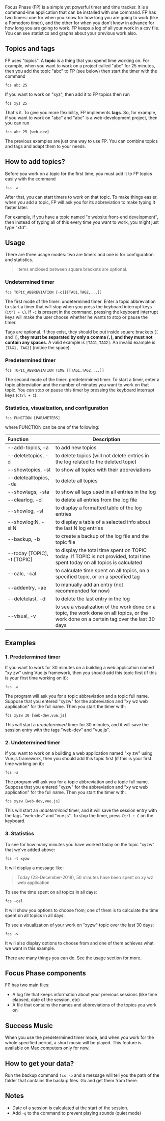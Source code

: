 Focus Phase (FP) is a simple yet powerful timer and time tracker. It is a command-line application that can be installed with one command. FP has two timers: one for when you know for how long you are going to work (like a Pomodoro timer), and the other for when you don't know in advance for how long you are going to work. FP keeps a log of all your work in a csv file. You can see statistics and graphs about your previous work also.

## Topics and tags

FP uses "topics". A **topic** is a thing that you spend time working on. For example, when you want to work on a project called "abc" for 25 minutes, then you add the topic "abc" to FP (see below) then start the timer with the command 

```shell
fcs abc 25
```

If you want to work on "xyz", then add it to FP topics then run

```shell
fcs xyz 25
```

That's it. To give you more flexibility, FP implements **tags**. So, for example, if you want to work on "abc" and "abc" is a web-development project, then you can run 

```shell
fcs abc 25 [web-dev]
```

The previous examples are just one way to use FP. You can combine topics and tags and adapt them to your needs.

## How to add topics?

Before you work on a topic for the first time, you must add it to FP topics easily with the command 

```shell
fcs -a
```

After that, you can start timers to work on that topic. To make things easier, when you add a topic, FP will ask you for its abbreviation to make typing it faster later. 

For example, if you have a topic named "x website front-end development", then instead of typing all of this every time you want to work, you might just type "xfd". 

## Usage

There are three usage modes: two are timers and one is for configuration and statistics. 

> Items enclosed between square brackets are optional.    

### Undetermined timer

```shell
fcs TOPIC_ABBREVIATION [-c][[TAG1,TAG2,...]]
```

The first mode of the timer: undetermined timer. Enter a topic abbreviation to start a timer that will stop when you press the keyboard interrupt keys (`Ctrl + C`).    If `-c` is present in the command, pressing the keyboard interrupt keys will make the user choose whether he wants to stop or pause the timer.    

Tags are optional. If they exist, they should be put inside square brackets (`[` and `]`), **they must be separated by only a comma (`,`), and they must not contain any spaces**. A valid example is `[TAG1,TAG2]`. An invalid example is `[TAG1, TAG2]` (notice the space).   

 ### Predetermined timer

```shell
fcs TOPIC_ABBREVIATION TIME [[TAG1,TAG2,...]]
```

The second mode of the timer: predetermined timer. To start a timer, enter a topic abbreviation and the number of minutes you want to work on that topic. You can stop or pause this timer by pressing the keyboard interrupt keys (`Ctrl + C`). 

### Statistics, visualization, and configuration

```shell
fcs FUNCTION [PARAMETERS] 
```

where FUNCTION can be one of the following:   

| Function                    | Description                                                  |
| :-------------------------- | ------------------------------------------------------------ |
| --add-topics, -a            | to add new topics                                            |
| --deletetopics, -d          | to delete topics (will not delete entries in the log related to the deleted topic) |
| --showtopics, -st           | to show all topics with their abbreviations                  |
| --deletealltopics, -da      | to delete all topics                                         |
| --showtags, -sta            | to show all tags used in all entries in the log              |
| --clearlog, -cl             | to delete all entries from the log file                      |
| --showlog, -sl              | to display a formatted table of the log entries              |
| --showlog:N, -sl:N          | to display a table of a selected info about the last N log entries |
| --backup, -b                | to create a backup of the log file and the topic file        |
| --today [TOPIC], -t [TOPIC] | to display the total time spent on TOPIC today. If TOPIC is not provided, total time spent today on all topics is calculated |
| --calc, -cal                | to calculate time spent on all topics, on a specified topic, or on a specified tag |
| --addentry, -ae             | to manually add an entry (not recommended for now)           |
| --deletelast, -dl           | to delete the last entry in the log                          |
| --visual, -v                | to see a visualization of the work done on a topic, the work done on all topics, or the work done on a certain tag over the last 30 days |

## Examples

### 1. Predetermined timer

If you want to work for 30 minutes on a building a web application named "xy zw" using Vue.js framework, then you should add this topic first (if this is your first time working on it):

```shell
fcs -a
```

The program will ask you for a topic abbreviation and a topic full name. Suppose that you entered "xyzw" for the abbreviation and "xy wz web application" for the full name. Then you start the timer with:

```shell
fcs xyzw 30 [web-dev,vue.js]
```

This will start a *predetermined* timer for 30 minutes, and it will save the session entry with the tags "web-dev" and "vue.js".

### 2. Undetermined timer

If you want to work on a building a web application named "xy zw" using Vue.js framework, then you should add this topic first (if this is your first time working on it):

```shell
fcs -a
```

The program will ask you for a topic abbreviation and a topic full name. Suppose that you entered "xyzw" for the abbreviation and "xy wz web application" for the full name. Then you start the timer with:

```shell
fcs xyzw [web-dev,vue.js]
```

This will start an *undetermined* timer, and it will save the session entry with the tags "web-dev" and "vue.js". To stop the timer, press `Ctrl + C` on the keyboard.

### 3. Statistics

To see for how many minutes you have worked today on the topic "xyzw" that we've added above:

```shell
fcs -t xyzw
```

It will display a message like:

> Today (23-December-2018), 50 minutes have been spent on xy wz web application

To see the time spent on all topics in all days:

```shell
fcs -cal
```

It will show you options to choose from; one of them is to calculate the time spent on all topics in all days.

To see a visualization of your work on "xyzw" topic over the last 30 days:

```shell
fcs -v
```

It will also display options to choose from and one of them achieves what we want in this example.

There are many things you can do. See the usage section for more.

## Focus Phase components    

FP has two main files:

- A log file that keeps information about your previous sessions (like time elapsed, date of the session, etc)   
-  A file that contains the names and abbreviations of the topics you work on

## Success Music

When you use the predetermined timer mode, and when you work for the whole specified period, a short music will be played. This feature is available on Mac computers only for now. 

## How to get your data?

Run the backup command `fcs -b` and a message will tell you the path of the folder that contains the backup files. Go and get them from there.

## Notes   

- Date of a session is calculated at the start of the session.      
- Add `-q` to the command to prevent playing sounds (quiet mode)
